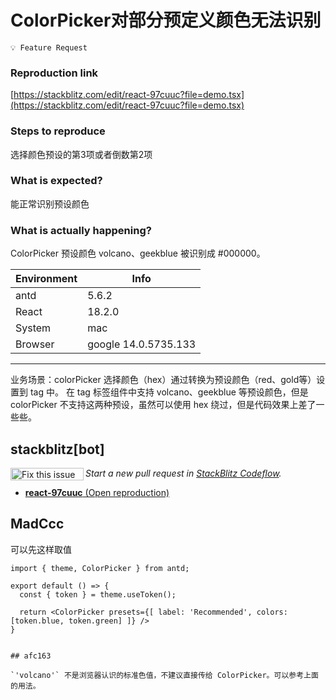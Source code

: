 # ColorPicker对部分预定义颜色无法识别

`💡 Feature Request`

### Reproduction link

[https://stackblitz.com/edit/react-97cuuc?file=demo.tsx](https://stackblitz.com/edit/react-97cuuc?file=demo.tsx)

### Steps to reproduce

选择颜色预设的第3项或者倒数第2项

### What is expected?

能正常识别预设颜色

### What is actually happening?

ColorPicker 预设颜色 volcano、geekblue 被识别成 #000000。

| Environment | Info                 |
| ----------- | -------------------- |
| antd        | 5.6.2                |
| React       | 18.2.0               |
| System      | mac                  |
| Browser     | google 14.0.5735.133 |

---

业务场景：colorPicker 选择颜色（hex）通过转换为预设颜色（red、gold等）设置到 tag 中。
在 tag 标签组件中支持 volcano、geekblue 等预设颜色，但是 colorPicker 不支持这两种预设，虽然可以使用 hex 绕过，但是代码效果上差了一些些。

<!-- generated by ant-design-issue-helper. DO NOT REMOVE -->

## stackblitz[bot]

<a href='https://stackblitz.com/~/github.com/ant-design/ant-design/issues/43322?repros=react-97cuuc'><img src='https://developer.stackblitz.com/img/fix_this_issue_small.svg' alt='Fix this issue in StackBlitz Codeflow' align='left' width='117' height='20'></a> _Start a new pull request in [StackBlitz Codeflow](https://stackblitz.com/~/github.com/ant-design/ant-design/issues/43322?repros=react-97cuuc)._

- [**react-97cuuc** (Open reproduction)](https://stackblitz.com/edit/react-97cuuc?issueRepo=ant-design/ant-design&issueNumber=43322)

## MadCcc

可以先这样取值

```tsx
import { theme, ColorPicker } from antd;

export default () => {
  const { token } = theme.useToken();

  return <ColorPicker presets={[ label: 'Recommended', colors: [token.blue, token.green] ]} />
}


## afc163

`'volcano'` 不是浏览器认识的标准色值，不建议直接传给 ColorPicker。可以参考上面的用法。

```
